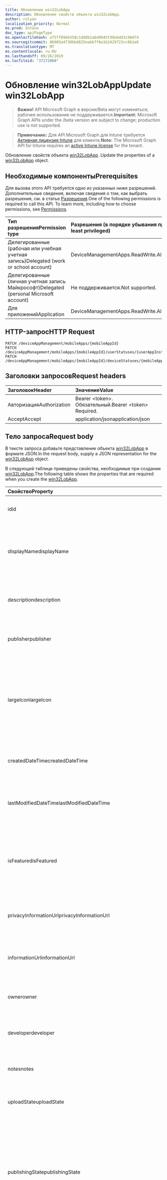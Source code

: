 ```yaml
---
title: Обновление win32LobApp
description: Обновление свойств объекта win32LobApp.
author: rolyon
localization_priority: Normal
ms.prod: Intune
doc_type: apiPageType
ms.openlocfilehash: a75ff09d4350c1dd8b1a6d8945fd9ebdd3c90d74
ms.sourcegitcommit: 86903a4730bbd825eabb7f0a1b2429723cc8b1e6
ms.translationtype: MT
ms.contentlocale: ru-RU
ms.lasthandoff: 09/26/2019
ms.locfileid: "37172060"
---
```

# <a name="update-win32lobapp"></a><span data-ttu-id="f7d73-103">Обновление win32LobApp</span><span class="sxs-lookup"><span data-stu-id="f7d73-103">Update win32LobApp</span></span>

> <span data-ttu-id="f7d73-104">**Важно!** API Microsoft Graph в версии/Beta могут изменяться; рабочее использование не поддерживается.</span><span class="sxs-lookup"><span data-stu-id="f7d73-104">**Important:** Microsoft Graph APIs under the /beta version are subject to change; production use is not supported.</span></span>

> <span data-ttu-id="f7d73-105">**Примечание:** Для API Microsoft Graph для Intune требуется [Активная лицензия Intune](https://go.microsoft.com/fwlink/?linkid=839381) для клиента.</span><span class="sxs-lookup"><span data-stu-id="f7d73-105">**Note:** The Microsoft Graph API for Intune requires an [active Intune license](https://go.microsoft.com/fwlink/?linkid=839381) for the tenant.</span></span>

<span data-ttu-id="f7d73-106">Обновление свойств объекта [win32LobApp](../resources/intune-apps-win32lobapp.md) .</span><span class="sxs-lookup"><span data-stu-id="f7d73-106">Update the properties of a [win32LobApp](../resources/intune-apps-win32lobapp.md) object.</span></span>

## <a name="prerequisites"></a><span data-ttu-id="f7d73-107">Необходимые компоненты</span><span class="sxs-lookup"><span data-stu-id="f7d73-107">Prerequisites</span></span>
<span data-ttu-id="f7d73-p101">Для вызова этого API требуется одно из указанных ниже разрешений. Дополнительные сведения, включая сведения о том, как выбрать разрешения, см. в статье [Разрешения](/graph/permissions-reference).</span><span class="sxs-lookup"><span data-stu-id="f7d73-p101">One of the following permissions is required to call this API. To learn more, including how to choose permissions, see [Permissions](/graph/permissions-reference).</span></span>

|<span data-ttu-id="f7d73-110">Тип разрешения</span><span class="sxs-lookup"><span data-stu-id="f7d73-110">Permission type</span></span>|<span data-ttu-id="f7d73-111">Разрешения (в порядке убывания привилегий)</span><span class="sxs-lookup"><span data-stu-id="f7d73-111">Permissions (from most to least privileged)</span></span>|
|:---|:---|
|<span data-ttu-id="f7d73-112">Делегированные (рабочая или учебная учетная запись)</span><span class="sxs-lookup"><span data-stu-id="f7d73-112">Delegated (work or school account)</span></span>|<span data-ttu-id="f7d73-113">DeviceManagementApps.ReadWrite.All</span><span class="sxs-lookup"><span data-stu-id="f7d73-113">DeviceManagementApps.ReadWrite.All</span></span>|
|<span data-ttu-id="f7d73-114">Делегированные (личная учетная запись Майкрософт)</span><span class="sxs-lookup"><span data-stu-id="f7d73-114">Delegated (personal Microsoft account)</span></span>|<span data-ttu-id="f7d73-115">Не поддерживается.</span><span class="sxs-lookup"><span data-stu-id="f7d73-115">Not supported.</span></span>|
|<span data-ttu-id="f7d73-116">Для приложений</span><span class="sxs-lookup"><span data-stu-id="f7d73-116">Application</span></span>|<span data-ttu-id="f7d73-117">DeviceManagementApps.ReadWrite.All</span><span class="sxs-lookup"><span data-stu-id="f7d73-117">DeviceManagementApps.ReadWrite.All</span></span>|

## <a name="http-request"></a><span data-ttu-id="f7d73-118">HTTP-запрос</span><span class="sxs-lookup"><span data-stu-id="f7d73-118">HTTP Request</span></span>
<!-- {
  "blockType": "ignored"
}
-->
``` http
PATCH /deviceAppManagement/mobileApps/{mobileAppId}
PATCH /deviceAppManagement/mobileApps/{mobileAppId}/userStatuses/{userAppInstallStatusId}/app
PATCH /deviceAppManagement/mobileApps/{mobileAppId}/deviceStatuses/{mobileAppInstallStatusId}/app
```

## <a name="request-headers"></a><span data-ttu-id="f7d73-119">Заголовки запросов</span><span class="sxs-lookup"><span data-stu-id="f7d73-119">Request headers</span></span>
|<span data-ttu-id="f7d73-120">Заголовок</span><span class="sxs-lookup"><span data-stu-id="f7d73-120">Header</span></span>|<span data-ttu-id="f7d73-121">Значение</span><span class="sxs-lookup"><span data-stu-id="f7d73-121">Value</span></span>|
|:---|:---|
|<span data-ttu-id="f7d73-122">Авторизация</span><span class="sxs-lookup"><span data-stu-id="f7d73-122">Authorization</span></span>|<span data-ttu-id="f7d73-123">Bearer &lt;token&gt;. Обязательный.</span><span class="sxs-lookup"><span data-stu-id="f7d73-123">Bearer &lt;token&gt; Required.</span></span>|
|<span data-ttu-id="f7d73-124">Accept</span><span class="sxs-lookup"><span data-stu-id="f7d73-124">Accept</span></span>|<span data-ttu-id="f7d73-125">application/json</span><span class="sxs-lookup"><span data-stu-id="f7d73-125">application/json</span></span>|

## <a name="request-body"></a><span data-ttu-id="f7d73-126">Тело запроса</span><span class="sxs-lookup"><span data-stu-id="f7d73-126">Request body</span></span>
<span data-ttu-id="f7d73-127">В тексте запроса добавьте представление объекта [win32LobApp](../resources/intune-apps-win32lobapp.md) в формате JSON.</span><span class="sxs-lookup"><span data-stu-id="f7d73-127">In the request body, supply a JSON representation for the [win32LobApp](../resources/intune-apps-win32lobapp.md) object.</span></span>

<span data-ttu-id="f7d73-128">В следующей таблице приведены свойства, необходимые при создании [win32LobApp](../resources/intune-apps-win32lobapp.md).</span><span class="sxs-lookup"><span data-stu-id="f7d73-128">The following table shows the properties that are required when you create the [win32LobApp](../resources/intune-apps-win32lobapp.md).</span></span>

|<span data-ttu-id="f7d73-129">Свойство</span><span class="sxs-lookup"><span data-stu-id="f7d73-129">Property</span></span>|<span data-ttu-id="f7d73-130">Тип</span><span class="sxs-lookup"><span data-stu-id="f7d73-130">Type</span></span>|<span data-ttu-id="f7d73-131">Описание</span><span class="sxs-lookup"><span data-stu-id="f7d73-131">Description</span></span>|
|:---|:---|:---|
|<span data-ttu-id="f7d73-132">id</span><span class="sxs-lookup"><span data-stu-id="f7d73-132">id</span></span>|<span data-ttu-id="f7d73-133">Строка</span><span class="sxs-lookup"><span data-stu-id="f7d73-133">String</span></span>|<span data-ttu-id="f7d73-134">Ключ объекта.</span><span class="sxs-lookup"><span data-stu-id="f7d73-134">Key of the entity.</span></span> <span data-ttu-id="f7d73-135">Наследуется от [mobileApp](../resources/intune-shared-mobileapp.md).</span><span class="sxs-lookup"><span data-stu-id="f7d73-135">Inherited from [mobileApp](../resources/intune-shared-mobileapp.md)</span></span>|
|<span data-ttu-id="f7d73-136">displayName</span><span class="sxs-lookup"><span data-stu-id="f7d73-136">displayName</span></span>|<span data-ttu-id="f7d73-137">Строка</span><span class="sxs-lookup"><span data-stu-id="f7d73-137">String</span></span>|<span data-ttu-id="f7d73-138">Название приложения, которое предоставил или импортировал администратор.</span><span class="sxs-lookup"><span data-stu-id="f7d73-138">The admin provided or imported title of the app.</span></span> <span data-ttu-id="f7d73-139">Наследуется от [mobileApp](../resources/intune-shared-mobileapp.md).</span><span class="sxs-lookup"><span data-stu-id="f7d73-139">Inherited from [mobileApp](../resources/intune-shared-mobileapp.md)</span></span>|
|<span data-ttu-id="f7d73-140">description</span><span class="sxs-lookup"><span data-stu-id="f7d73-140">description</span></span>|<span data-ttu-id="f7d73-141">Строка</span><span class="sxs-lookup"><span data-stu-id="f7d73-141">String</span></span>|<span data-ttu-id="f7d73-142">Описание приложения.</span><span class="sxs-lookup"><span data-stu-id="f7d73-142">The description of the app.</span></span> <span data-ttu-id="f7d73-143">Наследуется от [mobileApp](../resources/intune-shared-mobileapp.md).</span><span class="sxs-lookup"><span data-stu-id="f7d73-143">Inherited from [mobileApp](../resources/intune-shared-mobileapp.md)</span></span>|
|<span data-ttu-id="f7d73-144">publisher</span><span class="sxs-lookup"><span data-stu-id="f7d73-144">publisher</span></span>|<span data-ttu-id="f7d73-145">String.</span><span class="sxs-lookup"><span data-stu-id="f7d73-145">String</span></span>|<span data-ttu-id="f7d73-146">Издатель приложения.</span><span class="sxs-lookup"><span data-stu-id="f7d73-146">The publisher of the app.</span></span> <span data-ttu-id="f7d73-147">Наследуется от [mobileApp](../resources/intune-shared-mobileapp.md).</span><span class="sxs-lookup"><span data-stu-id="f7d73-147">Inherited from [mobileApp](../resources/intune-shared-mobileapp.md)</span></span>|
|<span data-ttu-id="f7d73-148">largeIcon</span><span class="sxs-lookup"><span data-stu-id="f7d73-148">largeIcon</span></span>|[<span data-ttu-id="f7d73-149">mimeContent</span><span class="sxs-lookup"><span data-stu-id="f7d73-149">mimeContent</span></span>](../resources/intune-shared-mimecontent.md)|<span data-ttu-id="f7d73-150">Представляет большой значок, который отображается в сведениях о приложении, используется для отправки значка.</span><span class="sxs-lookup"><span data-stu-id="f7d73-150">The large icon, to be displayed in the app details and used for upload of the icon.</span></span> <span data-ttu-id="f7d73-151">Наследуется от [mobileApp](../resources/intune-shared-mobileapp.md).</span><span class="sxs-lookup"><span data-stu-id="f7d73-151">Inherited from [mobileApp](../resources/intune-shared-mobileapp.md)</span></span>|
|<span data-ttu-id="f7d73-152">createdDateTime</span><span class="sxs-lookup"><span data-stu-id="f7d73-152">createdDateTime</span></span>|<span data-ttu-id="f7d73-153">DateTimeOffset</span><span class="sxs-lookup"><span data-stu-id="f7d73-153">DateTimeOffset</span></span>|<span data-ttu-id="f7d73-154">Дата и время создания приложения.</span><span class="sxs-lookup"><span data-stu-id="f7d73-154">The date and time the app was created.</span></span> <span data-ttu-id="f7d73-155">Наследуется от [mobileApp](../resources/intune-shared-mobileapp.md).</span><span class="sxs-lookup"><span data-stu-id="f7d73-155">Inherited from [mobileApp](../resources/intune-shared-mobileapp.md)</span></span>|
|<span data-ttu-id="f7d73-156">lastModifiedDateTime</span><span class="sxs-lookup"><span data-stu-id="f7d73-156">lastModifiedDateTime</span></span>|<span data-ttu-id="f7d73-157">DateTimeOffset</span><span class="sxs-lookup"><span data-stu-id="f7d73-157">DateTimeOffset</span></span>|<span data-ttu-id="f7d73-158">Дата и время последнего изменения приложения.</span><span class="sxs-lookup"><span data-stu-id="f7d73-158">The date and time the app was last modified.</span></span> <span data-ttu-id="f7d73-159">Наследуется от [mobileApp](../resources/intune-shared-mobileapp.md).</span><span class="sxs-lookup"><span data-stu-id="f7d73-159">Inherited from [mobileApp](../resources/intune-shared-mobileapp.md)</span></span>|
|<span data-ttu-id="f7d73-160">isFeatured</span><span class="sxs-lookup"><span data-stu-id="f7d73-160">isFeatured</span></span>|<span data-ttu-id="f7d73-161">Boolean</span><span class="sxs-lookup"><span data-stu-id="f7d73-161">Boolean</span></span>|<span data-ttu-id="f7d73-162">Значение, которое показывает, отмечено ли приложение как подобранное администратором. Наследуется от объекта [mobileApp](../resources/intune-shared-mobileapp.md).</span><span class="sxs-lookup"><span data-stu-id="f7d73-162">The value indicating whether the app is marked as featured by the admin. Inherited from [mobileApp](../resources/intune-shared-mobileapp.md)</span></span>|
|<span data-ttu-id="f7d73-163">privacyInformationUrl</span><span class="sxs-lookup"><span data-stu-id="f7d73-163">privacyInformationUrl</span></span>|<span data-ttu-id="f7d73-164">String.</span><span class="sxs-lookup"><span data-stu-id="f7d73-164">String</span></span>|<span data-ttu-id="f7d73-165">URL-адрес заявления о конфиденциальности.</span><span class="sxs-lookup"><span data-stu-id="f7d73-165">The privacy statement Url.</span></span> <span data-ttu-id="f7d73-166">Наследуется от [mobileApp](../resources/intune-shared-mobileapp.md).</span><span class="sxs-lookup"><span data-stu-id="f7d73-166">Inherited from [mobileApp](../resources/intune-shared-mobileapp.md)</span></span>|
|<span data-ttu-id="f7d73-167">informationUrl</span><span class="sxs-lookup"><span data-stu-id="f7d73-167">informationUrl</span></span>|<span data-ttu-id="f7d73-168">String.</span><span class="sxs-lookup"><span data-stu-id="f7d73-168">String</span></span>|<span data-ttu-id="f7d73-169">URL-адрес страницы с дополнительными сведениями.</span><span class="sxs-lookup"><span data-stu-id="f7d73-169">The more information Url.</span></span> <span data-ttu-id="f7d73-170">Наследуется от [mobileApp](../resources/intune-shared-mobileapp.md).</span><span class="sxs-lookup"><span data-stu-id="f7d73-170">Inherited from [mobileApp](../resources/intune-shared-mobileapp.md)</span></span>|
|<span data-ttu-id="f7d73-171">owner</span><span class="sxs-lookup"><span data-stu-id="f7d73-171">owner</span></span>|<span data-ttu-id="f7d73-172">String</span><span class="sxs-lookup"><span data-stu-id="f7d73-172">String</span></span>|<span data-ttu-id="f7d73-173">Владелец приложения.</span><span class="sxs-lookup"><span data-stu-id="f7d73-173">The owner of the app.</span></span> <span data-ttu-id="f7d73-174">Наследуется от [mobileApp](../resources/intune-shared-mobileapp.md).</span><span class="sxs-lookup"><span data-stu-id="f7d73-174">Inherited from [mobileApp](../resources/intune-shared-mobileapp.md)</span></span>|
|<span data-ttu-id="f7d73-175">developer</span><span class="sxs-lookup"><span data-stu-id="f7d73-175">developer</span></span>|<span data-ttu-id="f7d73-176">String.</span><span class="sxs-lookup"><span data-stu-id="f7d73-176">String</span></span>|<span data-ttu-id="f7d73-177">Разработчик приложения.</span><span class="sxs-lookup"><span data-stu-id="f7d73-177">The developer of the app.</span></span> <span data-ttu-id="f7d73-178">Наследуется от [mobileApp](../resources/intune-shared-mobileapp.md).</span><span class="sxs-lookup"><span data-stu-id="f7d73-178">Inherited from [mobileApp](../resources/intune-shared-mobileapp.md)</span></span>|
|<span data-ttu-id="f7d73-179">notes</span><span class="sxs-lookup"><span data-stu-id="f7d73-179">notes</span></span>|<span data-ttu-id="f7d73-180">String.</span><span class="sxs-lookup"><span data-stu-id="f7d73-180">String</span></span>|<span data-ttu-id="f7d73-181">Заметки для приложения.</span><span class="sxs-lookup"><span data-stu-id="f7d73-181">Notes for the app.</span></span> <span data-ttu-id="f7d73-182">Наследуется от [mobileApp](../resources/intune-shared-mobileapp.md).</span><span class="sxs-lookup"><span data-stu-id="f7d73-182">Inherited from [mobileApp](../resources/intune-shared-mobileapp.md)</span></span>|
|<span data-ttu-id="f7d73-183">uploadState</span><span class="sxs-lookup"><span data-stu-id="f7d73-183">uploadState</span></span>|<span data-ttu-id="f7d73-184">Int32</span><span class="sxs-lookup"><span data-stu-id="f7d73-184">Int32</span></span>|<span data-ttu-id="f7d73-185">Состояние отправки.</span><span class="sxs-lookup"><span data-stu-id="f7d73-185">The upload state.</span></span> <span data-ttu-id="f7d73-186">Наследуется от [mobileApp](../resources/intune-shared-mobileapp.md).</span><span class="sxs-lookup"><span data-stu-id="f7d73-186">Inherited from [mobileApp](../resources/intune-shared-mobileapp.md)</span></span>|
|<span data-ttu-id="f7d73-187">publishingState</span><span class="sxs-lookup"><span data-stu-id="f7d73-187">publishingState</span></span>|[<span data-ttu-id="f7d73-188">мобилеапппублишингстате</span><span class="sxs-lookup"><span data-stu-id="f7d73-188">mobileAppPublishingState</span></span>](../resources/intune-apps-mobileapppublishingstate.md)|<span data-ttu-id="f7d73-189">Состояние публикации для приложения.</span><span class="sxs-lookup"><span data-stu-id="f7d73-189">The publishing state for the app.</span></span> <span data-ttu-id="f7d73-190">Приложение невозможно назначить, если оно не опубликовано.</span><span class="sxs-lookup"><span data-stu-id="f7d73-190">The app cannot be assigned unless the app is published.</span></span> <span data-ttu-id="f7d73-191">Наследуется от [mobileApp](../resources/intune-shared-mobileapp.md).</span><span class="sxs-lookup"><span data-stu-id="f7d73-191">Inherited from [mobileApp](../resources/intune-shared-mobileapp.md).</span></span> <span data-ttu-id="f7d73-192">Возможные значения: `notPublished`, `processing`, `published`.</span><span class="sxs-lookup"><span data-stu-id="f7d73-192">Possible values are: `notPublished`, `processing`, `published`.</span></span>|
|<span data-ttu-id="f7d73-193">isAssigned</span><span class="sxs-lookup"><span data-stu-id="f7d73-193">isAssigned</span></span>|<span data-ttu-id="f7d73-194">Boolean</span><span class="sxs-lookup"><span data-stu-id="f7d73-194">Boolean</span></span>|<span data-ttu-id="f7d73-195">Значение, указывающее, назначено ли приложение по крайней мере одной группе.</span><span class="sxs-lookup"><span data-stu-id="f7d73-195">The value indicating whether the app is assigned to at least one group.</span></span> <span data-ttu-id="f7d73-196">Наследуется от [mobileApp](../resources/intune-shared-mobileapp.md).</span><span class="sxs-lookup"><span data-stu-id="f7d73-196">Inherited from [mobileApp](../resources/intune-shared-mobileapp.md)</span></span>|
|<span data-ttu-id="f7d73-197">roleScopeTagIds</span><span class="sxs-lookup"><span data-stu-id="f7d73-197">roleScopeTagIds</span></span>|<span data-ttu-id="f7d73-198">Коллекция строк</span><span class="sxs-lookup"><span data-stu-id="f7d73-198">String collection</span></span>|<span data-ttu-id="f7d73-199">Список идентификаторов тегов области для этого мобильного приложения.</span><span class="sxs-lookup"><span data-stu-id="f7d73-199">List of scope tag ids for this mobile app.</span></span> <span data-ttu-id="f7d73-200">Наследуется от [mobileApp](../resources/intune-shared-mobileapp.md).</span><span class="sxs-lookup"><span data-stu-id="f7d73-200">Inherited from [mobileApp](../resources/intune-shared-mobileapp.md)</span></span>|
|<span data-ttu-id="f7d73-201">депендентаппкаунт</span><span class="sxs-lookup"><span data-stu-id="f7d73-201">dependentAppCount</span></span>|<span data-ttu-id="f7d73-202">Int32</span><span class="sxs-lookup"><span data-stu-id="f7d73-202">Int32</span></span>|<span data-ttu-id="f7d73-203">Общее количество зависимостей для дочернего приложения.</span><span class="sxs-lookup"><span data-stu-id="f7d73-203">The total number of dependencies the child app has.</span></span> <span data-ttu-id="f7d73-204">Наследуется от [mobileApp](../resources/intune-shared-mobileapp.md).</span><span class="sxs-lookup"><span data-stu-id="f7d73-204">Inherited from [mobileApp](../resources/intune-shared-mobileapp.md)</span></span>|
|<span data-ttu-id="f7d73-205">committedContentVersion</span><span class="sxs-lookup"><span data-stu-id="f7d73-205">committedContentVersion</span></span>|<span data-ttu-id="f7d73-206">String.</span><span class="sxs-lookup"><span data-stu-id="f7d73-206">String</span></span>|<span data-ttu-id="f7d73-207">Внутренняя версия подтвержденного содержимого.</span><span class="sxs-lookup"><span data-stu-id="f7d73-207">The internal committed content version.</span></span> <span data-ttu-id="f7d73-208">Наследуется от [mobileLobApp](../resources/intune-apps-mobilelobapp.md).</span><span class="sxs-lookup"><span data-stu-id="f7d73-208">Inherited from [mobileLobApp](../resources/intune-apps-mobilelobapp.md)</span></span>|
|<span data-ttu-id="f7d73-209">fileName</span><span class="sxs-lookup"><span data-stu-id="f7d73-209">fileName</span></span>|<span data-ttu-id="f7d73-210">String</span><span class="sxs-lookup"><span data-stu-id="f7d73-210">String</span></span>|<span data-ttu-id="f7d73-211">Имя основного файла бизнес-приложения.</span><span class="sxs-lookup"><span data-stu-id="f7d73-211">The name of the main Lob application file.</span></span> <span data-ttu-id="f7d73-212">Наследуется от [mobileLobApp](../resources/intune-apps-mobilelobapp.md).</span><span class="sxs-lookup"><span data-stu-id="f7d73-212">Inherited from [mobileLobApp](../resources/intune-apps-mobilelobapp.md)</span></span>|
|<span data-ttu-id="f7d73-213">size</span><span class="sxs-lookup"><span data-stu-id="f7d73-213">size</span></span>|<span data-ttu-id="f7d73-214">Int64</span><span class="sxs-lookup"><span data-stu-id="f7d73-214">Int64</span></span>|<span data-ttu-id="f7d73-215">Общий размер, включая все отправленные файлы.</span><span class="sxs-lookup"><span data-stu-id="f7d73-215">The total size, including all uploaded files.</span></span> <span data-ttu-id="f7d73-216">Наследуется от [mobileLobApp](../resources/intune-apps-mobilelobapp.md).</span><span class="sxs-lookup"><span data-stu-id="f7d73-216">Inherited from [mobileLobApp](../resources/intune-apps-mobilelobapp.md)</span></span>|
|<span data-ttu-id="f7d73-217">инсталлкоммандлине</span><span class="sxs-lookup"><span data-stu-id="f7d73-217">installCommandLine</span></span>|<span data-ttu-id="f7d73-218">String.</span><span class="sxs-lookup"><span data-stu-id="f7d73-218">String</span></span>|<span data-ttu-id="f7d73-219">Командная строка для установки приложения</span><span class="sxs-lookup"><span data-stu-id="f7d73-219">The command line to install this app</span></span>|
|<span data-ttu-id="f7d73-220">унинсталлкоммандлине</span><span class="sxs-lookup"><span data-stu-id="f7d73-220">uninstallCommandLine</span></span>|<span data-ttu-id="f7d73-221">String.</span><span class="sxs-lookup"><span data-stu-id="f7d73-221">String</span></span>|<span data-ttu-id="f7d73-222">Командная строка для удаления приложения</span><span class="sxs-lookup"><span data-stu-id="f7d73-222">The command line to uninstall this app</span></span>|
|<span data-ttu-id="f7d73-223">applicableArchitectures</span><span class="sxs-lookup"><span data-stu-id="f7d73-223">applicableArchitectures</span></span>|[<span data-ttu-id="f7d73-224">windowsArchitecture</span><span class="sxs-lookup"><span data-stu-id="f7d73-224">windowsArchitecture</span></span>](../resources/intune-apps-windowsarchitecture.md)|<span data-ttu-id="f7d73-225">Архитектура Windows, которая поддерживается этим приложением.</span><span class="sxs-lookup"><span data-stu-id="f7d73-225">The Windows architecture(s) for which this app can run on.</span></span> <span data-ttu-id="f7d73-226">Возможные значения: `none`, `x86`, `x64`, `arm`, `neutral`, `arm64`.</span><span class="sxs-lookup"><span data-stu-id="f7d73-226">Possible values are: `none`, `x86`, `x64`, `arm`, `neutral`, `arm64`.</span></span>|
|<span data-ttu-id="f7d73-227">minimumSupportedOperatingSystem</span><span class="sxs-lookup"><span data-stu-id="f7d73-227">minimumSupportedOperatingSystem</span></span>|[<span data-ttu-id="f7d73-228">windowsMinimumOperatingSystem</span><span class="sxs-lookup"><span data-stu-id="f7d73-228">windowsMinimumOperatingSystem</span></span>](../resources/intune-apps-windowsminimumoperatingsystem.md)|<span data-ttu-id="f7d73-229">Значение, которое представляет минимальную применимую версию операционной системы.</span><span class="sxs-lookup"><span data-stu-id="f7d73-229">The value for the minimum applicable operating system.</span></span>|
|<span data-ttu-id="f7d73-230">минимумфридискспацеинмб</span><span class="sxs-lookup"><span data-stu-id="f7d73-230">minimumFreeDiskSpaceInMB</span></span>|<span data-ttu-id="f7d73-231">Int32</span><span class="sxs-lookup"><span data-stu-id="f7d73-231">Int32</span></span>|<span data-ttu-id="f7d73-232">Минимальное свободное место на диске, необходимое для установки этого приложения.</span><span class="sxs-lookup"><span data-stu-id="f7d73-232">The value for the minimum free disk space which is required to install this app.</span></span>|
|<span data-ttu-id="f7d73-233">минимуммеморинмб</span><span class="sxs-lookup"><span data-stu-id="f7d73-233">minimumMemoryInMB</span></span>|<span data-ttu-id="f7d73-234">Int32</span><span class="sxs-lookup"><span data-stu-id="f7d73-234">Int32</span></span>|<span data-ttu-id="f7d73-235">Значение минимальной физической памяти, необходимой для установки этого приложения.</span><span class="sxs-lookup"><span data-stu-id="f7d73-235">The value for the minimum physical memory which is required to install this app.</span></span>|
|<span data-ttu-id="f7d73-236">минимумнумберофпроцессорс</span><span class="sxs-lookup"><span data-stu-id="f7d73-236">minimumNumberOfProcessors</span></span>|<span data-ttu-id="f7d73-237">Int32</span><span class="sxs-lookup"><span data-stu-id="f7d73-237">Int32</span></span>|<span data-ttu-id="f7d73-238">Значение минимального числа процессоров, необходимое для установки этого приложения.</span><span class="sxs-lookup"><span data-stu-id="f7d73-238">The value for the minimum number of processors which is required to install this app.</span></span>|
|<span data-ttu-id="f7d73-239">минимумкпуспидинмхз</span><span class="sxs-lookup"><span data-stu-id="f7d73-239">minimumCpuSpeedInMHz</span></span>|<span data-ttu-id="f7d73-240">Int32</span><span class="sxs-lookup"><span data-stu-id="f7d73-240">Int32</span></span>|<span data-ttu-id="f7d73-241">Значение минимальной скорости ЦП, необходимое для установки этого приложения.</span><span class="sxs-lookup"><span data-stu-id="f7d73-241">The value for the minimum CPU speed which is required to install this app.</span></span>|
|<span data-ttu-id="f7d73-242">детектионрулес</span><span class="sxs-lookup"><span data-stu-id="f7d73-242">detectionRules</span></span>|<span data-ttu-id="f7d73-243">Коллекция [win32LobAppDetection](../resources/intune-apps-win32lobappdetection.md)</span><span class="sxs-lookup"><span data-stu-id="f7d73-243">[win32LobAppDetection](../resources/intune-apps-win32lobappdetection.md) collection</span></span>|<span data-ttu-id="f7d73-244">Правила обнаружения для определения бизнес-приложения Win32 (LoB).</span><span class="sxs-lookup"><span data-stu-id="f7d73-244">The detection rules to detect Win32 Line of Business (LoB) app.</span></span>|
|<span data-ttu-id="f7d73-245">рекуирементрулес</span><span class="sxs-lookup"><span data-stu-id="f7d73-245">requirementRules</span></span>|<span data-ttu-id="f7d73-246">Коллекция [win32LobAppRequirement](../resources/intune-apps-win32lobapprequirement.md)</span><span class="sxs-lookup"><span data-stu-id="f7d73-246">[win32LobAppRequirement](../resources/intune-apps-win32lobapprequirement.md) collection</span></span>|<span data-ttu-id="f7d73-247">Правила требований для обнаружения бизнес-приложения Win32.</span><span class="sxs-lookup"><span data-stu-id="f7d73-247">The requirement rules to detect Win32 Line of Business (LoB) app.</span></span>|
|<span data-ttu-id="f7d73-248">инсталлекспериенце</span><span class="sxs-lookup"><span data-stu-id="f7d73-248">installExperience</span></span>|[<span data-ttu-id="f7d73-249">win32LobAppInstallExperience</span><span class="sxs-lookup"><span data-stu-id="f7d73-249">win32LobAppInstallExperience</span></span>](../resources/intune-apps-win32lobappinstallexperience.md)|<span data-ttu-id="f7d73-250">Установка приложения.</span><span class="sxs-lookup"><span data-stu-id="f7d73-250">The install experience for this app.</span></span>|
|<span data-ttu-id="f7d73-251">ретурнкодес</span><span class="sxs-lookup"><span data-stu-id="f7d73-251">returnCodes</span></span>|<span data-ttu-id="f7d73-252">Коллекция [win32LobAppReturnCode](../resources/intune-apps-win32lobappreturncode.md)</span><span class="sxs-lookup"><span data-stu-id="f7d73-252">[win32LobAppReturnCode](../resources/intune-apps-win32lobappreturncode.md) collection</span></span>|<span data-ttu-id="f7d73-253">Коды возврата для поведения после установки.</span><span class="sxs-lookup"><span data-stu-id="f7d73-253">The return codes for post installation behavior.</span></span>|
|<span data-ttu-id="f7d73-254">мсиинформатион</span><span class="sxs-lookup"><span data-stu-id="f7d73-254">msiInformation</span></span>|[<span data-ttu-id="f7d73-255">win32LobAppMsiInformation</span><span class="sxs-lookup"><span data-stu-id="f7d73-255">win32LobAppMsiInformation</span></span>](../resources/intune-apps-win32lobappmsiinformation.md)|<span data-ttu-id="f7d73-256">Сведения о MSI, если это приложение Win32 является приложением MSI.</span><span class="sxs-lookup"><span data-stu-id="f7d73-256">The MSI details if this Win32 app is an MSI app.</span></span>|
|<span data-ttu-id="f7d73-257">сетупфилепас</span><span class="sxs-lookup"><span data-stu-id="f7d73-257">setupFilePath</span></span>|<span data-ttu-id="f7d73-258">String.</span><span class="sxs-lookup"><span data-stu-id="f7d73-258">String</span></span>|<span data-ttu-id="f7d73-259">Относительный путь к файлу установки в зашифрованном пакете Win32LobApp.</span><span class="sxs-lookup"><span data-stu-id="f7d73-259">The relative path of the setup file in the encrypted Win32LobApp package.</span></span>|



## <a name="response"></a><span data-ttu-id="f7d73-260">Отклик</span><span class="sxs-lookup"><span data-stu-id="f7d73-260">Response</span></span>
<span data-ttu-id="f7d73-261">В случае успешного выполнения этот метод возвращает `200 OK` код отклика и обновленный объект [win32LobApp](../resources/intune-apps-win32lobapp.md) в тексте отклика.</span><span class="sxs-lookup"><span data-stu-id="f7d73-261">If successful, this method returns a `200 OK` response code and an updated [win32LobApp](../resources/intune-apps-win32lobapp.md) object in the response body.</span></span>

## <a name="example"></a><span data-ttu-id="f7d73-262">Пример</span><span class="sxs-lookup"><span data-stu-id="f7d73-262">Example</span></span>

### <a name="request"></a><span data-ttu-id="f7d73-263">Запрос</span><span class="sxs-lookup"><span data-stu-id="f7d73-263">Request</span></span>
<span data-ttu-id="f7d73-264">Ниже приведен пример запроса.</span><span class="sxs-lookup"><span data-stu-id="f7d73-264">Here is an example of the request.</span></span>
``` http
PATCH https://graph.microsoft.com/beta/deviceAppManagement/mobileApps/{mobileAppId}
Content-type: application/json
Content-length: 2778

{
  "@odata.type": "#microsoft.graph.win32LobApp",
  "displayName": "Display Name value",
  "description": "Description value",
  "publisher": "Publisher value",
  "largeIcon": {
    "@odata.type": "microsoft.graph.mimeContent",
    "type": "Type value",
    "value": "dmFsdWU="
  },
  "isFeatured": true,
  "privacyInformationUrl": "https://example.com/privacyInformationUrl/",
  "informationUrl": "https://example.com/informationUrl/",
  "owner": "Owner value",
  "developer": "Developer value",
  "notes": "Notes value",
  "uploadState": 11,
  "publishingState": "processing",
  "isAssigned": true,
  "roleScopeTagIds": [
    "Role Scope Tag Ids value"
  ],
  "dependentAppCount": 1,
  "committedContentVersion": "Committed Content Version value",
  "fileName": "File Name value",
  "size": 4,
  "installCommandLine": "Install Command Line value",
  "uninstallCommandLine": "Uninstall Command Line value",
  "applicableArchitectures": "x86",
  "minimumSupportedOperatingSystem": {
    "@odata.type": "microsoft.graph.windowsMinimumOperatingSystem",
    "v8_0": true,
    "v8_1": true,
    "v10_0": true,
    "v10_1607": true,
    "v10_1703": true,
    "v10_1709": true,
    "v10_1803": true,
    "v10_1809": true,
    "v10_1903": true
  },
  "minimumFreeDiskSpaceInMB": 8,
  "minimumMemoryInMB": 1,
  "minimumNumberOfProcessors": 9,
  "minimumCpuSpeedInMHz": 4,
  "detectionRules": [
    {
      "@odata.type": "microsoft.graph.win32LobAppRegistryDetection",
      "check32BitOn64System": true,
      "keyPath": "Key Path value",
      "valueName": "Value Name value",
      "detectionType": "exists",
      "operator": "equal",
      "detectionValue": "Detection Value value"
    }
  ],
  "requirementRules": [
    {
      "@odata.type": "microsoft.graph.win32LobAppRegistryRequirement",
      "operator": "equal",
      "detectionValue": "Detection Value value",
      "check32BitOn64System": true,
      "keyPath": "Key Path value",
      "valueName": "Value Name value",
      "detectionType": "exists"
    }
  ],
  "installExperience": {
    "@odata.type": "microsoft.graph.win32LobAppInstallExperience",
    "runAsAccount": "user"
  },
  "returnCodes": [
    {
      "@odata.type": "microsoft.graph.win32LobAppReturnCode",
      "returnCode": 10,
      "type": "success"
    }
  ],
  "msiInformation": {
    "@odata.type": "microsoft.graph.win32LobAppMsiInformation",
    "productCode": "Product Code value",
    "productVersion": "Product Version value",
    "upgradeCode": "Upgrade Code value",
    "requiresReboot": true,
    "packageType": "perUser",
    "productName": "Product Name value",
    "publisher": "Publisher value"
  },
  "setupFilePath": "Setup File Path value"
}
```

### <a name="response"></a><span data-ttu-id="f7d73-265">Отклик</span><span class="sxs-lookup"><span data-stu-id="f7d73-265">Response</span></span>
<span data-ttu-id="f7d73-p123">Ниже приведен пример ответа. Примечание. Объект отклика, показанный здесь, может быть усечен для краткости. При фактическом вызове будут возвращены все свойства.</span><span class="sxs-lookup"><span data-stu-id="f7d73-p123">Here is an example of the response. Note: The response object shown here may be truncated for brevity. All of the properties will be returned from an actual call.</span></span>
``` http
HTTP/1.1 200 OK
Content-Type: application/json
Content-Length: 2950

{
  "@odata.type": "#microsoft.graph.win32LobApp",
  "id": "9607b530-b530-9607-30b5-079630b50796",
  "displayName": "Display Name value",
  "description": "Description value",
  "publisher": "Publisher value",
  "largeIcon": {
    "@odata.type": "microsoft.graph.mimeContent",
    "type": "Type value",
    "value": "dmFsdWU="
  },
  "createdDateTime": "2017-01-01T00:02:43.5775965-08:00",
  "lastModifiedDateTime": "2017-01-01T00:00:35.1329464-08:00",
  "isFeatured": true,
  "privacyInformationUrl": "https://example.com/privacyInformationUrl/",
  "informationUrl": "https://example.com/informationUrl/",
  "owner": "Owner value",
  "developer": "Developer value",
  "notes": "Notes value",
  "uploadState": 11,
  "publishingState": "processing",
  "isAssigned": true,
  "roleScopeTagIds": [
    "Role Scope Tag Ids value"
  ],
  "dependentAppCount": 1,
  "committedContentVersion": "Committed Content Version value",
  "fileName": "File Name value",
  "size": 4,
  "installCommandLine": "Install Command Line value",
  "uninstallCommandLine": "Uninstall Command Line value",
  "applicableArchitectures": "x86",
  "minimumSupportedOperatingSystem": {
    "@odata.type": "microsoft.graph.windowsMinimumOperatingSystem",
    "v8_0": true,
    "v8_1": true,
    "v10_0": true,
    "v10_1607": true,
    "v10_1703": true,
    "v10_1709": true,
    "v10_1803": true,
    "v10_1809": true,
    "v10_1903": true
  },
  "minimumFreeDiskSpaceInMB": 8,
  "minimumMemoryInMB": 1,
  "minimumNumberOfProcessors": 9,
  "minimumCpuSpeedInMHz": 4,
  "detectionRules": [
    {
      "@odata.type": "microsoft.graph.win32LobAppRegistryDetection",
      "check32BitOn64System": true,
      "keyPath": "Key Path value",
      "valueName": "Value Name value",
      "detectionType": "exists",
      "operator": "equal",
      "detectionValue": "Detection Value value"
    }
  ],
  "requirementRules": [
    {
      "@odata.type": "microsoft.graph.win32LobAppRegistryRequirement",
      "operator": "equal",
      "detectionValue": "Detection Value value",
      "check32BitOn64System": true,
      "keyPath": "Key Path value",
      "valueName": "Value Name value",
      "detectionType": "exists"
    }
  ],
  "installExperience": {
    "@odata.type": "microsoft.graph.win32LobAppInstallExperience",
    "runAsAccount": "user"
  },
  "returnCodes": [
    {
      "@odata.type": "microsoft.graph.win32LobAppReturnCode",
      "returnCode": 10,
      "type": "success"
    }
  ],
  "msiInformation": {
    "@odata.type": "microsoft.graph.win32LobAppMsiInformation",
    "productCode": "Product Code value",
    "productVersion": "Product Version value",
    "upgradeCode": "Upgrade Code value",
    "requiresReboot": true,
    "packageType": "perUser",
    "productName": "Product Name value",
    "publisher": "Publisher value"
  },
  "setupFilePath": "Setup File Path value"
}
```




